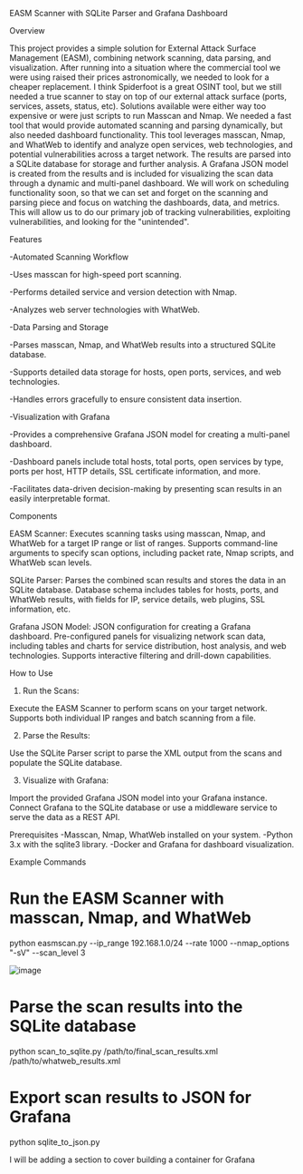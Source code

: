 EASM Scanner with SQLite Parser and Grafana Dashboard

Overview

This project provides a simple solution for External Attack Surface Management (EASM), combining network scanning, data parsing, and visualization. After running into a situation where the commercial tool we were using raised their prices astronomically, we needed to look for a cheaper replacement. I think Spiderfoot is a great OSINT tool, but we still needed a true scanner to stay on top of our external attack surface (ports, services, assets, status, etc). Solutions available were either way too expensive or were just scripts to run Masscan and Nmap. We needed a fast tool that would provide automated scanning and parsing dynamically, but also needed dashboard functionality. This tool leverages masscan, Nmap, and WhatWeb to identify and analyze open services, web technologies, and potential vulnerabilities across a target network. The results are parsed into a SQLite database for storage and further analysis. A Grafana JSON model is created from the results and is included for visualizing the scan data through a dynamic and multi-panel dashboard. We will work on scheduling functionality soon, so that we can set and forget on the scanning and parsing piece and focus on watching the dashboards, data, and metrics. This will allow us to do our primary job of tracking vulnerabilities, exploiting vulnerabilities, and looking for the "unintended".

Features

-Automated Scanning Workflow

-Uses masscan for high-speed port scanning.

-Performs detailed service and version detection with Nmap.

-Analyzes web server technologies with WhatWeb.

-Data Parsing and Storage

-Parses masscan, Nmap, and WhatWeb results into a structured SQLite database.

-Supports detailed data storage for hosts, open ports, services, and web technologies.

-Handles errors gracefully to ensure consistent data insertion.

-Visualization with Grafana

-Provides a comprehensive Grafana JSON model for creating a multi-panel dashboard.

-Dashboard panels include total hosts, total ports, open services by type, ports per host, HTTP details, SSL certificate information, and more.

-Facilitates data-driven decision-making by presenting scan results in an easily interpretable format.

Components

EASM Scanner:
Executes scanning tasks using masscan, Nmap, and WhatWeb for a target IP range or list of ranges.
Supports command-line arguments to specify scan options, including packet rate, Nmap scripts, and WhatWeb scan levels.

SQLite Parser:
Parses the combined scan results and stores the data in an SQLite database.
Database schema includes tables for hosts, ports, and WhatWeb results, with fields for IP, service details, web plugins, SSL information, etc.

Grafana JSON Model:
JSON configuration for creating a Grafana dashboard.
Pre-configured panels for visualizing network scan data, including tables and charts for service distribution, host analysis, and web technologies.
Supports interactive filtering and drill-down capabilities.

How to Use

1. Run the Scans:

Execute the EASM Scanner to perform scans on your target network.
Supports both individual IP ranges and batch scanning from a file.

2. Parse the Results:

Use the SQLite Parser script to parse the XML output from the scans and populate the SQLite database.

3. Visualize with Grafana:

Import the provided Grafana JSON model into your Grafana instance.
Connect Grafana to the SQLite database or use a middleware service to serve the data as a REST API.

Prerequisites
-Masscan, Nmap, WhatWeb installed on your system.
-Python 3.x with the sqlite3 library.
-Docker and Grafana for dashboard visualization.

Example Commands

# Run the EASM Scanner with masscan, Nmap, and WhatWeb
python easmscan.py --ip_range 192.168.1.0/24 --rate 1000 --nmap_options "-sV" --scan_level 3

![image](https://github.com/user-attachments/assets/7ee07187-cae5-4708-8cd2-797090b452a7)


# Parse the scan results into the SQLite database
python scan_to_sqlite.py /path/to/final_scan_results.xml /path/to/whatweb_results.xml

# Export scan results to JSON for Grafana
python sqlite_to_json.py

I will be adding a section to cover building a container for Grafana
